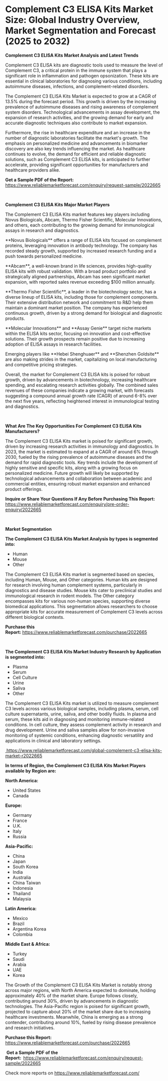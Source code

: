 <p><h1>Complement C3 ELISA Kits Market Size: Global Industry Overview, Market Segmentation and Forecast (2025 to 2032)</h1></p><p><strong>Complement C3 ELISA Kits Market Analysis and Latest Trends</strong></p>
<p><p>Complement C3 ELISA kits are diagnostic tools used to measure the level of Complement C3, a critical protein in the immune system that plays a significant role in inflammation and pathogen opsonization. These kits are essential in clinical laboratories for diagnosing various conditions, including autoimmune diseases, infections, and complement-related disorders. </p><p>The Complement C3 ELISA Kits Market is expected to grow at a CAGR of 13.5% during the forecast period. This growth is driven by the increasing prevalence of autoimmune diseases and rising awareness of complement system disorders. Technological advancements in assay development, the expansion of research activities, and the growing demand for early and accurate diagnostic techniques also contribute to market expansion. </p><p>Furthermore, the rise in healthcare expenditure and an increase in the number of diagnostic laboratories facilitate the market's growth. The emphasis on personalized medicine and advancements in biomarker discovery are also key trends influencing the market. As healthcare continues to evolve, the demand for efficient and reliable diagnostic solutions, such as Complement C3 ELISA kits, is anticipated to further accelerate, providing significant opportunities for manufacturers and healthcare providers alike.</p></p>
<p><strong>Get a Sample PDF of the Report:&nbsp;</strong> <a href="https://www.reliablemarketforecast.com/enquiry/request-sample/2022665?utm_campaign=2294&utm_medium=2&utm_source=Github&utm_content=ia&utm_term=29032025&utm_id=complement-c3-elisa-kits">https://www.reliablemarketforecast.com/enquiry/request-sample/2022665</a></p>
<p>&nbsp;</p>
<p><strong>Complement C3 ELISA Kits Major Market Players</strong></p>
<p><p>The Complement C3 ELISA Kits market features key players including Novus Biologicals, Abcam, Thermo Fisher Scientific, Molecular Innovations, and others, each contributing to the growing demand for immunological assays in research and diagnostics. </p><p>**Novus Biologicals** offers a range of ELISA kits focused on complement proteins, leveraging innovation in antibody technology. The company has recorded steady growth, supported by increased research funding and a push towards personalized medicine. </p><p>**Abcam**, a well-known brand in life sciences, provides high-quality ELISA kits with robust validation. With a broad product portfolio and strategically aligned partnerships, Abcam has seen significant market expansion, with reported sales revenue exceeding $100 million annually. </p><p>**Thermo Fisher Scientific**, a leader in the biotechnology sector, has a diverse lineup of ELISA kits, including those for complement components. Their extensive distribution network and commitment to R&D help them maintain a dominant market position. The company has experienced continuous growth, driven by a strong demand for biological and diagnostic products.</p><p>**Molecular Innovations** and **Assay Genie** target niche markets within the ELISA kits sector, focusing on innovation and cost-effective solutions. Their growth prospects remain positive due to increasing adoption of ELISA assays in research facilities.</p><p>Emerging players like **Hebei Shenghuaer** and **Shenzhen Goldsite** are also making strides in the market, capitalizing on local manufacturing and competitive pricing strategies. </p><p>Overall, the market for Complement C3 ELISA kits is poised for robust growth, driven by advancements in biotechnology, increasing healthcare spending, and escalating research activities globally. The combined sales revenues of these companies indicate a growing market, with forecasts suggesting a compound annual growth rate (CAGR) of around 6-8% over the next five years, reflecting heightened interest in immunological testing and diagnostics.</p></p>
<p>&nbsp;</p>
<p><strong>What Are The Key Opportunities For Complement C3 ELISA Kits Manufacturers?</strong></p>
<p><p>The Complement C3 ELISA Kits market is poised for significant growth, driven by increasing research activities in immunology and diagnostics. In 2023, the market is estimated to expand at a CAGR of around 6% through 2030, fueled by the rising prevalence of autoimmune diseases and the demand for rapid diagnostic tools. Key trends include the development of highly sensitive and specific kits, along with a growing focus on personalized medicine. Future growth will likely be supported by technological advancements and collaboration between academic and commercial entities, ensuring robust market expansion and enhanced product offerings.</p></p>
<p><strong>Inquire or Share Your Questions If Any Before Purchasing This Report:</strong> <a href="https://www.reliablemarketforecast.com/enquiry/pre-order-enquiry/2022665?utm_campaign=2294&utm_medium=2&utm_source=Github&utm_content=ia&utm_term=29032025&utm_id=complement-c3-elisa-kits">https://www.reliablemarketforecast.com/enquiry/pre-order-enquiry/2022665</a></p>
<p>&nbsp;</p>
<p><strong>Market Segmentation</strong></p>
<p><strong>The Complement C3 ELISA Kits Market Analysis by types is segmented into:</strong></p>
<p><ul><li>Human</li><li>Mouse</li><li>Other</li></ul></p>
<p><p>The Complement C3 ELISA Kits market is segmented based on species, including Human, Mouse, and Other categories. Human kits are designed for research involving human complement systems, particularly in diagnostics and disease studies. Mouse kits cater to preclinical studies and immunological research in rodent models. The Other category encompasses kits for various non-human species, supporting diverse biomedical applications. This segmentation allows researchers to choose appropriate kits for accurate measurement of Complement C3 levels across different biological contexts.</p></p>
<p><strong>Purchase this Report:&nbsp;</strong><a href="https://www.reliablemarketforecast.com/purchase/2022665?utm_campaign=2294&utm_medium=2&utm_source=Github&utm_content=ia&utm_term=29032025&utm_id=complement-c3-elisa-kits">https://www.reliablemarketforecast.com/purchase/2022665</a></p>
<p>&nbsp;</p>
<p><strong>The Complement C3 ELISA Kits Market Industry Research by Application is segmented into:</strong></p>
<p><ul><li>Plasma</li><li>Serum</li><li>Cell Culture</li><li>Urine</li><li>Saliva</li><li>Other</li></ul></p>
<p><p>The Complement C3 ELISA Kits market is utilized to measure complement C3 levels across various biological samples, including plasma, serum, cell culture supernatants, urine, saliva, and other bodily fluids. In plasma and serum, these kits aid in diagnosing and monitoring immune-related conditions. In cell culture, they assess complement activity in research and drug development. Urine and saliva samples allow for non-invasive monitoring of systemic conditions, enhancing diagnostic versatility and applications in clinical and laboratory settings.</p></p>
<p><a href="https://www.reliablemarketforecast.com/global-complement-c3-elisa-kits-market-r2022665?utm_campaign=2294&utm_medium=2&utm_source=Github&utm_content=ia&utm_term=29032025&utm_id=complement-c3-elisa-kits">&nbsp;https://www.reliablemarketforecast.com/global-complement-c3-elisa-kits-market-r2022665</a></p>
<p><strong>In terms of Region, the Complement C3 ELISA Kits Market Players available by Region are:</strong></p>
<p>
    <p> <strong> North America: </strong>
        <ul>
            <li>United States</li>
            <li>Canada</li>
        </ul>
        </p> 
    <p> <strong> Europe: </strong>
        <ul>
            <li>Germany</li>
            <li>France</li>
            <li>U.K.</li>
            <li>Italy</li>
            <li>Russia</li>
        </ul>
        </p> 
    <p> <strong> Asia-Pacific: </strong>
        <ul>
            <li>China</li>
            <li>Japan</li>
            <li>South Korea</li>
            <li>India</li>
            <li>Australia</li>
            <li>China Taiwan</li>
            <li>Indonesia</li>
            <li>Thailand</li>
            <li>Malaysia</li>
        </ul>
        </p> 
    <p> <strong> Latin America: </strong>
        <ul>
            <li>Mexico</li>
            <li>Brazil</li>
            <li>Argentina Korea</li>
            <li>Colombia</li>
        </ul>
        </p> 
    <p> <strong> Middle East & Africa: </strong>
        <ul>
            <li>Turkey</li>
            <li>Saudi</li>
            <li>Arabia</li>
            <li>UAE</li>
            <li>Korea</li>
        </ul>
    </p>
    </p>
<p><p>The Growth of the Complement C3 ELISA Kits Market is notably strong across major regions, with North America expected to dominate, holding approximately 40% of the market share. Europe follows closely, contributing around 30%, driven by advancements in diagnostic technologies. The Asia-Pacific region is poised for significant growth, projected to capture about 20% of the market share due to increasing healthcare investments. Meanwhile, China is emerging as a strong contender, contributing around 10%, fueled by rising disease prevalence and research initiatives.</p></p>
<p><strong>Purchase this Report: </strong><a href="https://www.reliablemarketforecast.com/purchase/2022665?utm_campaign=2294&utm_medium=2&utm_source=Github&utm_content=ia&utm_term=29032025&utm_id=complement-c3-elisa-kits">https://www.reliablemarketforecast.com/purchase/2022665</a></p>
<p>&nbsp;<strong>Get a Sample PDF of the Report:&nbsp;&nbsp;</strong><a href="https://www.reliablemarketforecast.com/enquiry/request-sample/2022665?utm_campaign=2294&utm_medium=2&utm_source=Github&utm_content=ia&utm_term=29032025&utm_id=complement-c3-elisa-kits">https://www.reliablemarketforecast.com/enquiry/request-sample/2022665</a></p>
<p><strong></strong></p>
<p>Check more reports on <a href="https://www.reliablemarketforecast.com/?utm_campaign=2294&utm_medium=2&utm_source=Github&utm_content=ia&utm_term=29032025&utm_id=complement-c3-elisa-kits">https://www.reliablemarketforecast.com/</a></p>